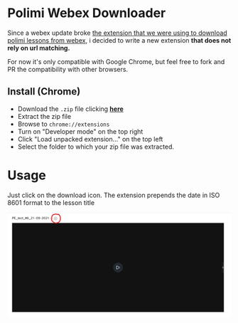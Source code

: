 # Polimi Webex Downloader

Since a webex update broke [the extension that we were using to download polimi lessons from webex](https://github.com/jacopo-j/WebXDownloader), i decided to write a new extension **that does not rely on url matching.**

For now it's only compatible with Google Chrome, but feel free to fork and PR the compatibility with other browsers.

## Install (Chrome)

* Download the `.zip` file clicking [**here**](https://github.com/lorossi/polimi-webex-downloader/archive/refs/heads/main.zip)
* Extract the zip file
* Browse to `chrome://extensions`
* Turn on "Developer mode" on the top right
* Click "Load unpacked extension..." on the top left
* Select the folder to which your zip file was extracted.

# Usage
Just click on the download icon. The extension prepends the date in ISO 8601 format to the lesson title

![img](/images/img.png)
